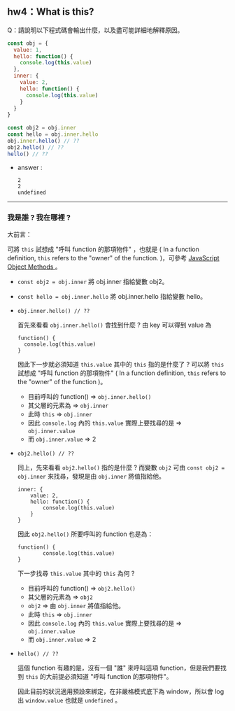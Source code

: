 ## hw4：What is this?
Q：請說明以下程式碼會輸出什麼，以及盡可能詳細地解釋原因。

```javascript
const obj = {
  value: 1,
  hello: function() {
    console.log(this.value)
  },
  inner: {
    value: 2,
    hello: function() {
      console.log(this.value)
    }
  }
}
  
const obj2 = obj.inner
const hello = obj.inner.hello
obj.inner.hello() // ??
obj2.hello() // ??
hello() // ??
```

- answer : 
    ```
    2
    2
    undefined
    ```
---
### 我是誰 ? 我在哪裡 ? 
大前言：

可將 ```this``` 試想成 "呼叫 function 的那項物件" ，也就是 ( In a function definition, ```this``` refers to the "owner" of the function. )，可參考 [JavaScript Object Methods
](https://www.w3schools.com/js/js_object_methods.asp) 。

 - ```const obj2 = obj.inner```
    將 obj.inner 指給變數 obj2。

 - ```const hello = obj.inner.hello```
    將 obj.inner.hello 指給變數 hello。

 - ```obj.inner.hello() // ??```
 
    首先來看看 ```obj.inner.hello()``` 會找到什麼 ? 由 key 可以得到 value 為
    ```
    function() {
      console.log(this.value)
    } 
    ```
    因此下一步就必須知道 ```this.value``` 其中的 ```this``` 指的是什麼了 ? 可以將 ```this``` 試想成 "呼叫 function 的那項物件" ( In a function definition, ```this``` refers to the "owner" of the function )。

     *  目前呼叫的 function() => ```obj.inner.hello()``` 
     *  其父層的元素為 => ```obj.inner```
     *  此時 ```this``` =>  ```obj.inner``` 
     *  因此 ```console.log``` 內的 ```this.value``` 實際上要找尋的是 => ```obj.inner.value```
     *  而 ```obj.inner.value``` => 2


 - ```obj2.hello() // ??```

    同上，先來看看 ```obj2.hello()``` 指的是什麼 ? 而變數 ```obj2``` 可由 ```const obj2 = obj.inner``` 來找尋，發現是由 ```obj.inner``` 將值指給他。
    ```
    inner: {
        value: 2,
        hello: function() {
            console.log(this.value)
        }
    }
     ```

    因此 ```obj2.hello()``` 所要呼叫的 function 也是為：
    ```
    function() {
            console.log(this.value)
    }
    ```

    下一步找尋 ```this.value``` 其中的 ```this``` 為何 ?

     *  目前呼叫的 function() => ```obj2.hello()``` 
     *  其父層的元素為 => ```obj2```
     *  ```obj2``` => 由 ```obj.inner``` 將值指給他。
     *  此時 ```this``` =>  ```obj.inner``` 
     *  因此 ```console.log``` 內的 ```this.value``` 實際上要找尋的是 => ```obj.inner.value```
     *  而 ```obj.inner.value``` => 2

 - ```hello() // ?? ```

    這個 function 有趣的是，沒有一個 "誰" 來呼叫這項 function，但是我們要找到 ```this``` 的大前提必須知道 "呼叫 function 的那項物件"。

    因此目前的狀況適用預設來綁定，在非嚴格模式底下為 window，所以會 log 出 ```window.value``` 也就是 ```undefined``` 。
